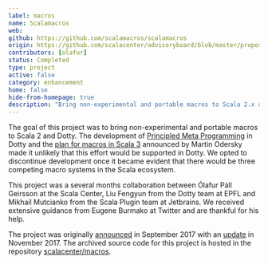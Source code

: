 ```yaml
---
label: macros
name: Scalamacros
web:
github: https://github.com/scalamacros/scalamacros
origin: https://github.com/scalacenter/advisoryboard/blob/master/proposals/014-production-ready-scalamacros.md
contributors: [olafur]
status: Completed
type: project
active: false
category: enhancement
home: false
hide-from-homepage: true
description: "Bring non-experimental and portable macros to Scala 2.x and Dotty"
---
```


The goal of this project was to bring non-experimental and portable macros to
Scala 2 and Dotty.
The development of
[Principled Meta Programming](http://dotty.epfl.ch/docs/reference/principled-meta-programming.html)
in Dotty and the
[plan for macros in Scala 3](https://www.scala-lang.org/blog/2018/04/30/in-a-nutshell.html)
announced by Martin Odersky made it unlikely that this effort would be
supported in Dotty. We opted to discontinue development once it became evident
that there would be three competing macro systems in the Scala ecosystem.


This project was a several months collaboration between
Ólafur Páll Geirsson at the Scala Center, Liu Fengyun from the Dotty team at
EPFL and Mikhail Mutcianko from the Scala Plugin team at Jetbrains.
We received extensive guidance from Eugene Burmako at Twitter and are thankful for his help.

The project
was originally
[announced](http://www.scala-lang.org/blog/2017/10/09/scalamacros.html) in
September 2017 with an
[update](http://www.scala-lang.org/blog/2017/11/27/macros.html) in
November 2017.
The archived source code for this project is hosted in the repository [scalacenter/macros](https://github.com/scalacenter/macros).
